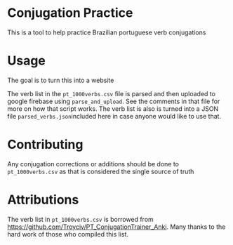 # Conjugation Practice

This is a tool to help practice Brazilian portuguese verb conjugations

# Usage

The goal is to turn this into a website

The verb list in the `pt_1000verbs.csv` file is parsed and then uploaded to google firebase using `parse_and_upload`. See the comments in that file for more on how that script works. The verb list is also is turned into a JSON file `parsed_verbs.json`included here in case anyone would like to use that.

# Contributing

Any conjugation corrections or additions should be done to `pt_1000verbs.csv` as that is considered the single source of truth

# Attributions

The verb list in `pt_1000verbs.csv` is borrowed from https://github.com/Troyciv/PT_ConjugationTrainer_Anki. Many thanks to the hard work of those who compiled this list.
